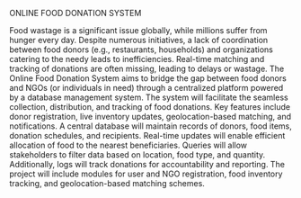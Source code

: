 ONLINE FOOD DONATION SYSTEM

Food wastage is a significant issue globally, while millions suffer from hunger every day. Despite numerous initiatives, a lack of coordination between food donors (e.g., restaurants, households) and organizations catering to the needy leads to inefficiencies. Real-time matching and tracking of donations are often missing, leading to delays or wastage.
 The Online Food Donation System aims to bridge the gap between food donors and NGOs (or individuals in need) through a centralized platform powered by a database management system. The system will facilitate the seamless collection, distribution, and tracking of food donations. Key features include donor registration, live inventory updates, geolocation-based matching, and notifications. A central database will maintain records of donors, food items, donation schedules, and recipients. Real-time updates will enable efficient allocation of food to the nearest beneficiaries. Queries will allow stakeholders to filter data based on location, food type, and quantity. Additionally, logs will track donations for accountability and reporting. The project will include modules for user and NGO registration, food inventory tracking, and geolocation-based matching schemes. 
